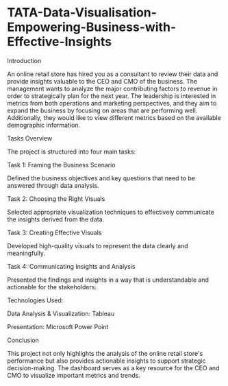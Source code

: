 # TATA-Data-Visualisation-Empowering-Business-with-Effective-Insights

Introduction

An online retail store has hired you as a consultant to review their data and provide insights valuable to the CEO and CMO of the business. The management wants to analyze the major contributing factors to revenue in order to strategically plan for the next year. The leadership is interested in metrics from both operations and marketing perspectives, and they aim to expand the business by focusing on areas that are performing well. Additionally, they would like to view different metrics based on the available demographic information.

Tasks Overview

The project is structured into four main tasks:

Task 1: Framing the Business Scenario

Defined the business objectives and key questions that need to be answered through data analysis.

Task 2: Choosing the Right Visuals

Selected appropriate visualization techniques to effectively communicate the insights derived from the data.

Task 3: Creating Effective Visuals

Developed high-quality visuals to represent the data clearly and meaningfully.

Task 4: Communicating Insights and Analysis

Presented the findings and insights in a way that is understandable and actionable for the stakeholders.


Technologies Used:

Data Analysis & Visualization: Tableau

Presentation: Microsoft Power Point

Conclusion

This project not only highlights the analysis of the online retail store's performance but also provides actionable insights to support strategic decision-making. The dashboard serves as a key resource for the CEO and CMO to visualize important metrics and trends.
